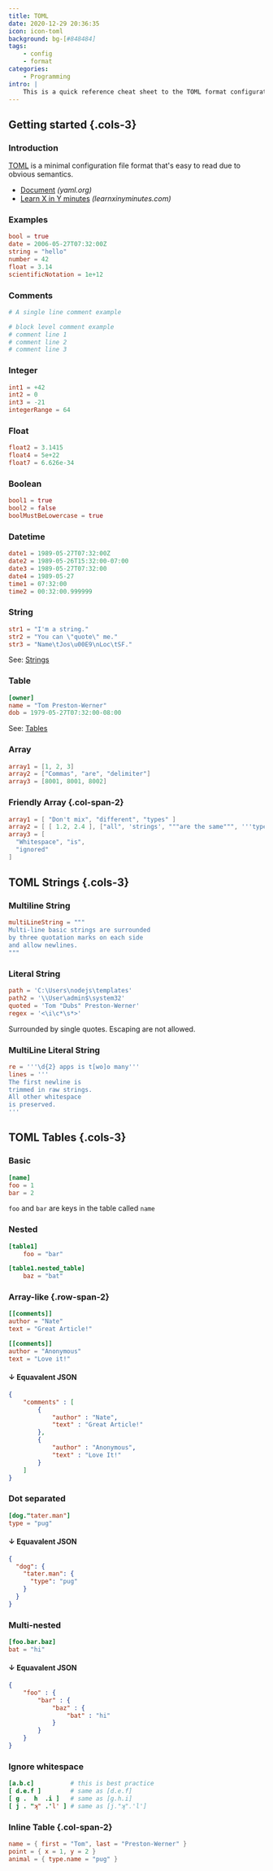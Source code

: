 ```yaml
---
title: TOML
date: 2020-12-29 20:36:35
icon: icon-toml
background: bg-[#848484]
tags:
    - config
    - format
categories:
    - Programming
intro: |
    This is a quick reference cheat sheet to the TOML format configuration file syntax.
---
```



Getting started {.cols-3}
---------------

### Introduction
[TOML](https://toml.io/en/) is a minimal configuration file format that's easy to read due to obvious semantics. 
- [Document](https://toml.io/en/latest) _(yaml.org)_
- [Learn X in Y minutes](https://learnxinyminutes.com/docs/toml/) _(learnxinyminutes.com)_




### Examples
```toml
bool = true
date = 2006-05-27T07:32:00Z
string = "hello"
number = 42
float = 3.14
scientificNotation = 1e+12
```



### Comments
```yaml
# A single line comment example

# block level comment example
# comment line 1
# comment line 2
# comment line 3
```



### Integer
```toml
int1 = +42
int2 = 0
int3 = -21
integerRange = 64
```


### Float
```toml
float2 = 3.1415
float4 = 5e+22
float7 = 6.626e-34
```


### Boolean
```toml
bool1 = true
bool2 = false
boolMustBeLowercase = true
```


### Datetime
```toml
date1 = 1989-05-27T07:32:00Z
date2 = 1989-05-26T15:32:00-07:00
date3 = 1989-05-27T07:32:00
date4 = 1989-05-27
time1 = 07:32:00
time2 = 00:32:00.999999
```


### String
```toml
str1 = "I'm a string."
str2 = "You can \"quote\" me."
str3 = "Name\tJos\u00E9\nLoc\tSF."
```
See: [Strings](#strings)




### Table
```toml
[owner]
name = "Tom Preston-Werner"
dob = 1979-05-27T07:32:00-08:00
```
See: [Tables](#tables)


### Array
```toml
array1 = [1, 2, 3]
array2 = ["Commas", "are", "delimiter"]
array3 = [8001, 8001, 8002]
```

### Friendly Array {.col-span-2}
```toml
array1 = [ "Don't mix", "different", "types" ]
array2 = [ [ 1.2, 2.4 ], ["all", 'strings', """are the same""", '''type'''] ]
array3 = [
  "Whitespace", "is", 
  "ignored"
]
```





TOML Strings {.cols-3}
-----



### Multiline String
```toml
multiLineString = """
Multi-line basic strings are surrounded
by three quotation marks on each side
and allow newlines. 
"""
```


### Literal String
```toml {.wrap}
path = 'C:\Users\nodejs\templates'
path2 = '\\User\admin$\system32'
quoted = 'Tom "Dubs" Preston-Werner'
regex = '<\i\c*\s*>'
```
Surrounded by single quotes. Escaping are not allowed.


### MultiLine Literal String
```toml
re = '''\d{2} apps is t[wo]o many'''
lines = '''
The first newline is
trimmed in raw strings.
All other whitespace
is preserved.
'''
```




TOML Tables {.cols-3}
-----
### Basic
```toml
[name]
foo = 1
bar = 2
```
`foo` and `bar` are keys in the table called `name`


### Nested
```toml
[table1]
	foo = "bar"

[table1.nested_table]
	baz = "bat"
```




### Array-like {.row-span-2}
```toml
[[comments]]
author = "Nate"
text = "Great Article!"

[[comments]]
author = "Anonymous"
text = "Love it!"
```
#### ↓ Equavalent JSON
```json
{
	"comments" : [
		{
			"author" : "Nate",
			"text" : "Great Article!"
		},
		{
			"author" : "Anonymous",
			"text" : "Love It!"
		}
	]
}
```


### Dot separated
```toml
[dog."tater.man"]
type = "pug"
```
#### ↓ Equavalent JSON
```json
{
  "dog": {
    "tater.man": {
      "type": "pug"
    }
  }
}
```




### Multi-nested
```toml
[foo.bar.baz]
bat = "hi"
```
#### ↓ Equavalent JSON
```json
{
	"foo" : {
		"bar" : {
			"baz" : {
				"bat" : "hi"
			}
		}
	}
}
```

### Ignore whitespace
```toml
[a.b.c]          # this is best practice
[ d.e.f ]        # same as [d.e.f]
[ g .  h  .i ]   # same as [g.h.i]
[ j . "ʞ" .'l' ] # same as [j."ʞ".'l']
```

### Inline Table {.col-span-2}
```toml 
name = { first = "Tom", last = "Preston-Werner" }
point = { x = 1, y = 2 }
animal = { type.name = "pug" }
```



